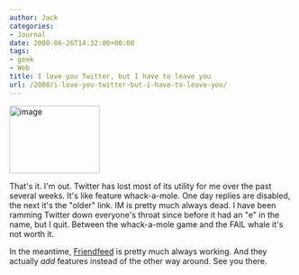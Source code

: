 ```yaml
---
author: Jack
categories:
- Journal
date: 2008-06-26T14:32:00+00:00
tags:
- geek
- Web
title: I love you Twitter, but I have to leave you
url: /2008/i-love-you-twitter-but-i-have-to-leave-you/
---
```


<img src="https://www.baty.net/files/twitter-whale.jpg" style="border: 0;" alt="image" width="160" height="120" />

That's it. I'm out. Twitter has lost most of its utility for me over the past several weeks. It's like feature whack-a-mole. One day replies are disabled, the next it's the "older" link. IM is pretty much always dead. I have been ramming Twitter down everyone's throat since before it had an "e" in the name, but I quit. Between the whack-a-mole game and the <span class="caps">FAIL</span> whale it's not worth it. 

In the meantime, [Friendfeed][1] is pretty much always working. And they actually _add_ features instead of the other way around. See you there.

 [1]: http://friendfeed.com/jackbaty